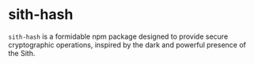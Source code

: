 # sith-hash
`sith-hash` is a formidable npm package designed to provide secure cryptographic operations, inspired by the dark and powerful presence of the Sith.
